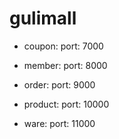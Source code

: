 # gulimall

* coupon:
    port: 7000

* member:
    port: 8000
    
* order:
    port: 9000
    
* product:
    port: 10000

* ware:
    port: 11000
